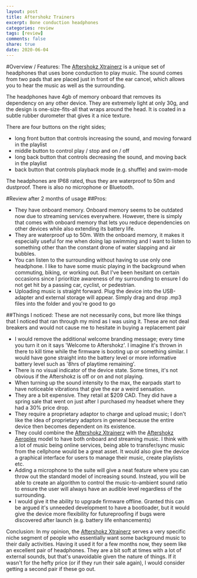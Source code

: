 ```yaml
---
layout: post
title: Aftershokz Trainers
excerpt: Bone conduction headphones
categories: review
tags: [review]
comments: false
share: true
date: 2020-06-04
---
```


#Overview / Features:
The [Aftershokz Xtrainerz](https://aftershokz.ca/products/xtrainerz?utm_mediaum=StefouWasHere) is a unique set of headphones that uses bone conduction to play music. The sound comes from two pads that are placed just in front of the ear cancel, which allows you to hear the music as well as the surrounding.

The headphones have 4gb of memory onboard that removes its dependency on any other device. They are extremely light at only 30g, and the design is one-size-fits-all that wraps around the head. It is coated in a subtle rubber durometer that gives it a nice texture.

There are four buttons on the right sides;
- long front button that controls increasing the sound, and moving forward in the playlist
- middle button to control play / stop and  on / off
- long back button that controls decreasing the sound, and moving back in the playlist
- back button that controls playback mode (e.g. shuffle) and swim-mode

The headphones are IP68 rated, thus they are waterproof to 50m and dustproof. There is also no microphone or Bluetooth.

#Review after 2 months of usage
##Pros:
- They have onboard memory. Onboard memory seems to be outdated now due to streaming services everywhere. However, there is simply that comes with onboard memory that lets you reduce dependencies on other devices while also extending its battery life.
- They are waterproof up to 50m. With the onboard memory, it makes it especially useful for me when doing lap swimming and I want to listen to something other than the constant drone of water slapping and air bubbles.
- You can listen to the surrounding without having to use only one headphone. I like to have some music playing in the background when commuting, biking, or working out. But I've been hesitant on certain occasions since I prioritize awareness of my surrounding to ensure I do not get hit by a passing car, cyclist, or pedestrian.
- Uploading music is straight forward. Plug the device into the USB-adapter and external storage will appear. Simply drag and drop .mp3 files into the folder and you're good to go

##Things I noticed:
These are not necessarily cons, but more like things that I noticed that ran through my mind as I was using it. These are not deal breakers and would not cause me to hesitate in buying a replacement pair
- I would remove the additional welcome branding message; every time you turn it on it says 'Welcome to Aftershokz'. I imagine it's thrown in there to kill time while the firmware is booting up or something similar. I would have gone straight into the battery level or more informative battery level such as '8hrs of playtime remaining'.
- There is no visual indicator of the device state. Some times, it's not obvious if the Aftershokz is off or on and not playing.
- When turning up the sound intensity to the max, the earpads start to have noticeable vibrations that give the ear a weird sensation.
- They are a bit expensive. They retail at $209 CAD. They did have a spring sale that went on just after I purchased my headset where they had a 30% price drop.
- They require a proprietary adaptor to charge and upload music; I don't like the idea of proprietary adaptors in general because the entire device then becomes dependent on its existence. 
- They could combine the [Aftershokz Xtrainerz](https://aftershokz.ca/products/xtrainerz?utm_mediaum=StefouWasHere) with the [Aftershokz Aeroplex](https://aftershokz.ca/products/aeropex?utm_mediaum=StefouWasHere) model to have both onboard and streaming music. I think with a lot of music being online services, being able to transfer/sync music from the cellphone would be a great asset. It would also give the device a graphical interface for users to manage their music, create playlists etc. 
- Adding a microphone to the suite will give a neat feature where you can throw out the standard model of increasing sound. Instead, you will be able to create an algorithm to control the music-to-ambient sound ratio to ensure the user will always have an audible level regardless of the surrounding.
- I would give it the ability to upgrade firmware offline. Granted this can be argued it's unneeded development to have a bootloader, but it would give the device more flexibility for futureproofing if bugs were discovered after launch (e.g. battery life enhancements)

Conclusion:
In my opinion, the [Aftershokz Xtrainerz](https://aftershokz.ca/products/xtrainerz?utm_mediaum=StefouWasHere) serves a very specific niche segment of people who essentially want some background music to their daily activities. Having it used it for a few months now, they seem like an excellent pair of headphones. They are a bit soft at times with a lot of external sounds, but that's unavoidable given the nature of things. If it wasn't for the hefty price (or if they run their sale again), I would consider getting a second pair if these go out.